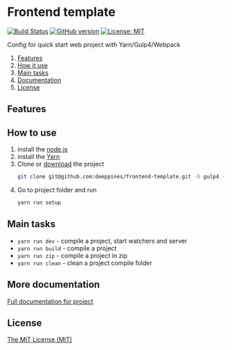 # Frontend template

[![Build Status](https://travis-ci.org/deeppines/frontend-template.svg?branch=gulp4)](https://travis-ci.org/deeppines/frontend-template)
[![GitHub version](https://badge.fury.io/gh/deeppines%2Ffrontend-template.svg)](https://github.com/deeppines/frontend-template)
[![License: MIT](https://img.shields.io/badge/License-MIT-blue.svg)](https://github.com/deeppines/frontend-template/blob/master/LICENSE)

Config for quick start web project with Yarn/Gulp4/Webpack

1. [Features](#features)
1. [How it use](#howto)
1. [Main tasks](#maintasks)
1. [Documentation](#doc)
1. [License](#license)

## <a name="features"></a> Features

## <a name="howto"></a> How to use

1. install the [node.js](https://nodejs.org)
1. install the [Yarn](https://yarnpkg.com/en/docs/install)
1. Clone or [download](https://github.com/deeppines/frontend-template/archive/gulp4.zip) the project
    ```bash
    git clone git@github.com:deeppines/frontend-template.git -b gulp4 --depth 1 my-project
    ```
1. Go to project folder and run
    ```bash
    yarn run setup
    ```

## <a name="maintasks"></a> Main tasks

* `yarn run dev` - compile a project, start watchers and server
* `yarn run build` - compile a project
* `yarn run zip` - compile a project in zip
* `yarn run clean` - clean a project compile folder

## <a name="doc"></a> More documentation

[Full documentation for project](https://github.com/deeppines/frontend-template/blob/gulp4/docs/documentation.md)

## <a name="license"></a> License

[The MIT License (MIT)](https://github.com/deeppines/frontend-template/blob/master/LICENSE)
